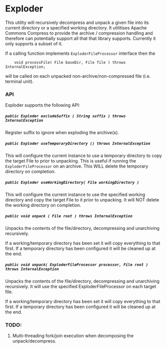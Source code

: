 

# Exploder

This utility will recursively decompress and unpack a given file into its current directory
 or a specified working directory. It utilitises Apache Commons Compress to provide the
 archive / compression handling and therefore can potentially support all that that library
 supports. Currently it only supports a subset of it.

If a calling function implements `ExploderFileProcessor` interface then the
```
    void processFile( File baseDir, File file ) throws InternalException;
```
will be called on each unpacked non-archive/non-compressed file (i.e. terminal unit).


### API

Exploder supports the following API:


##### `public Exploder excludeSuffix ( String suffix ) throws InternalException`

Register suffix to ignore when exploding the archive(s).

##### `public Exploder useTemporaryDirectory () throws InternalException`

This will configure the current instance to use a temporary directory to copy the target File to prior to unpacking. This is useful if running the `ExploderFileProcessor` on an archive. This WILL delete the temporary directory on completion.

##### `public Exploder useWorkingDirectory( File workingDirectory )`

This will configure the current instance to use the specified working directory and copy the target File to it prior to unpacking. It will NOT delete the working directory on completion.

##### `public void unpack ( File root ) throws InternalException`

Unpacks the contents of the file/directory, decompressing and unarchiving recursively.

If a working/temporary directory has been set it will copy everything to that first. If a temporary directory has been configured it will be cleaned up at the end.

##### `public void unpack( ExploderFileProcessor processor, File root ) throws InternalException`

Unpacks the contents of the file/directory, decompressing and unarchiving recursively. It will use the specified ExploderFileProcessor on each target file.

If a working/temporary directory has been set it will copy everything to that first. If a temporary directory has been configured it will be cleaned up at the end.



### TODO:

1. Multi-threading fork/join execution when decomposing the unpack/decompress.
